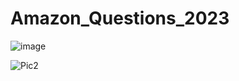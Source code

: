 # Amazon_Questions_2023

![image](https://user-images.githubusercontent.com/110763409/228339837-2cda256a-679e-4a23-bd72-1e45cea32963.png)

![Pic2](https://user-images.githubusercontent.com/110763409/228341023-fa9a2d54-ca3e-41ca-b445-08c1968bfb04.png)
